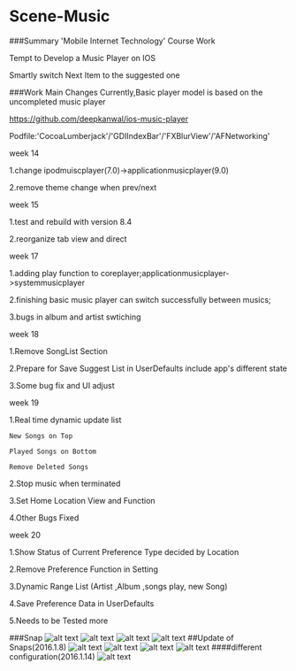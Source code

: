 # Scene-Music

###Summary
'Mobile Internet Technology' Course Work


Tempt to Develop a Music Player on IOS

Smartly switch  Next Item to the suggested one

###Work Main Changes
Currently,Basic player model is based on the uncompleted music player 

https://github.com/deepkanwal/ios-music-player

Podfile:'CocoaLumberjack'/'GDIIndexBar'/'FXBlurView'/'AFNetworking'

week 14

1.change ipodmuiscplayer(7.0)->applicationmusicplayer(9.0)

2.remove theme change when prev/next

week 15

1.test and rebuild with version 8.4

2.reorganize tab view and direct 

week 17

1.adding play function to coreplayer;applicationmusicplayer->systemmusicplayer

2.finishing basic music player  can switch successfully between musics;

3.bugs in album and artist swtiching

week 18

1.Remove SongList Section 

2.Prepare for Save Suggest List in UserDefaults include app's different state

3.Some bug fix and UI adjust

week 19

1.Real time dynamic update list
    
    New Songs on Top
  
    Played Songs on Bottom
  
    Remove Deleted Songs

2.Stop music when terminated 

3.Set Home Location View and Function

4.Other Bugs Fixed

week 20

1.Show Status of Current Preference Type decided by Location

2.Remove Preference Function in Setting

3.Dynamic Range List (Artist ,Album ,songs play, new Song)

4.Save Preference Data in UserDefaults

5.Needs to be Tested more

###Snap
 ![alt text](https://raw.githubusercontent.com/checkyh/Scene-Music/master/snap/thumb_IMG_0011_1024.jpg)
 ![alt text](https://raw.githubusercontent.com/checkyh/Scene-Music/master/snap/thumb_IMG_0012_1024.jpg)
 ![alt text](https://raw.githubusercontent.com/checkyh/Scene-Music/master/snap/thumb_IMG_0013_1024.jpg)
 ![alt text](https://raw.githubusercontent.com/checkyh/Scene-Music/master/snap/thumb_IMG_0014_1024.jpg)
##Update of Snaps(2016.1.8)
 ![alt text](https://raw.githubusercontent.com/checkyh/Scene-Music/master/snap/thumb_IMG_0015_1024.jpg)
 ![alt text](https://raw.githubusercontent.com/checkyh/Scene-Music/master/snap/thumb_IMG_0016_1024.jpg)
 ![alt text](https://raw.githubusercontent.com/checkyh/Scene-Music/master/snap/thumb_IMG_0018_1024.jpg)
 ![alt text](https://raw.githubusercontent.com/checkyh/Scene-Music/master/snap/thumb_IMG_0019_1024.jpg)
####different configuration(2016.1.14)
 ![alt text](https://raw.githubusercontent.com/checkyh/Scene-Music/master/snap/QQ20160115-1.png)
